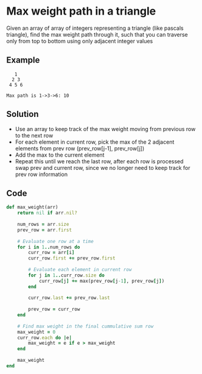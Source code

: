 # Max weight path in a triangle
Given an array of array of integers representing a triangle (like pascals triangle), find the max weight path through it, such that you can traverse only from top to bottom using only adjacent integer values

## Example
```
   1
  2 3
 4 5 6
 
Max path is 1->3->6: 10
```

## Solution
- Use an array to keep track of the max weight moving from previous row to the next row
- For each element in current row, pick the max of the 2 adjacent elements from prev row (prev_row[j-1], prev_row[j])
- Add the max to the current element 
- Repeat this until we reach the last row, after each row is processed swap prev and current row, since we no longer need to keep track for prev row information

## Code
```ruby
def max_weight(arr)
    return nil if arr.nil?
    
    num_rows = arr.size
    prev_row = arr.first
    
    # Evaluate one row at a time
    for i in 1..num_rows do
        curr_row = arr[i]
        curr_row.first += prev_row.first
        
        # Evaluate each element in current row
        for j in 1..curr_row.size do
            curr_row[j] += max(prev_row[j-1], prev_row[j])
        end
        
        curr_row.last += prev_row.last
        
        prev_row = curr_row
    end
    
    # Find max weight in the final cummulative sum row
    max_weight = 0
    curr_row.each do |e|
        max_weight = e if e > max_weight
    end
    
    max_weight
end
```